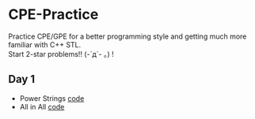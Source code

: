 # CPE-Practice
Practice CPE/GPE for a better programming style and getting much more familiar with C++ STL.    
Start 2-star problems!! (-`д´- ｡) !

## Day 1 
* Power Strings [code]()
* All in All [code]()


